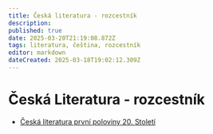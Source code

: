 ```yaml
---
title: Česká literatura - rozcestník
description: 
published: true
date: 2025-03-20T21:19:08.872Z
tags: literatura, čeština, rozcestník
editor: markdown
dateCreated: 2025-03-18T19:02:12.309Z
---
```


# Česká Literatura - rozcestník
- [Česká literatura první poloviny 20. Století](/cs/ceska_literatura/prvni_pol_20_stol)
